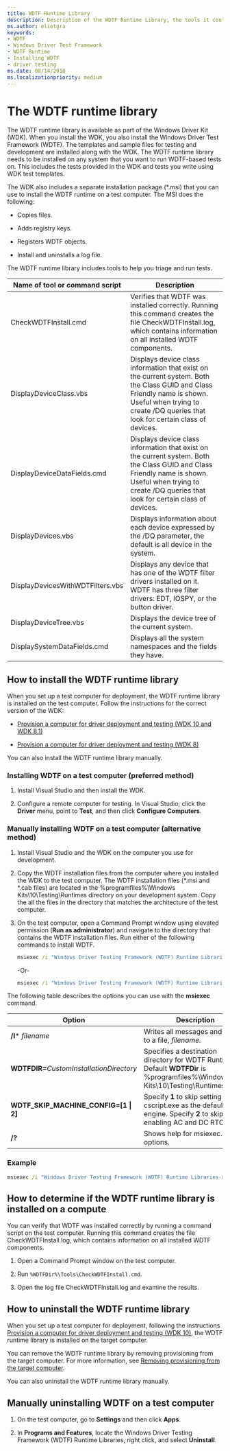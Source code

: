 ```yaml
---
title: WDTF Runtime Library
description: Description of the WDTF Runtime Library, the tools it contains, and how to install.
ms.author: eliotgra
keywords:
- WDTF
- Windows Driver Test Framework
- WDTF Runtime
- Installing WDTF
- driver testing
ms.date: 08/14/2018
ms.localizationpriority: medium
---
```


# The WDTF runtime library

The WDTF runtime library is available as part of the Windows Driver Kit (WDK). When you install the WDK, you also install the Windows Driver Test Framework (WDTF). The templates and sample files for testing and development are installed along with the WDK. The WDTF runtime library needs to be installed on any system that you want to run WDTF-based tests on. This includes the tests provided in the WDK and tests you write using WDK test templates.

The WDK also includes a separate installation package (*.msi) that you can use to install the WDTF runtime on a test computer. The MSI does the following:

- Copies files.

- Adds registry keys.

- Registers WDTF objects.

- Install and uninstalls a log file.

The WDTF runtime library includes tools to help you triage and run tests.

|Name of tool or command script|Description|
|----|----|
|CheckWDTFInstall.cmd|Verifies that WDTF was installed correctly. Running this command creates the file CheckWDTFInstall.log, which contains information on all installed WDTF components.|
|DisplayDeviceClass.vbs|Displays device class information that exist on the current system. Both the Class GUID and Class Friendly name is shown. Useful when trying to create /DQ queries that look for certain class of devices.|
|DisplayDeviceDataFields.cmd|Displays device class information that exist on the current system. Both the Class GUID and Class Friendly name is shown. Useful when trying to create /DQ queries that look for certain class of devices.|
|DisplayDevices.vbs|Displays information about each device expressed by the /DQ parameter, the default is all device in the system. |
|DisplayDevicesWithWDTFilters.vbs|Displays any device that has one of the WDTF filter drivers installed on it. WDTF has three filter drivers: EDT, IOSPY, or the button driver.|
|DisplayDeviceTree.vbs|Displays the device tree of the current system.|
|DisplaySystemDataFields.cmd|Displays all the system namespaces and the fields they have.|

## How to install the WDTF runtime library

When you set up a test computer for deployment, the WDTF runtime library is installed on the test computer. Follow the instructions for the correct version of the WDK:

- [Provision a computer for driver deployment and testing (WDK 10 and WDK 8.1)](https://docs.microsoft.com/windows-hardware/drivers/gettingstarted/provision-a-target-computer-wdk-8-1)

- [Provision a computer for driver deployment and testing (WDK 8)](https://docs.microsoft.com/windows-hardware/drivers/gettingstarted/provision-a-target-computer-wdk-8)

You can also install the WDTF runtime library manually.

### Installing WDTF on a test computer (preferred method)

1. Install Visual Studio and then install the WDK.

2. Configure a remote computer for testing. In Visual Studio, click the **Driver** menu, point to **Test**, and then click **Configure Computers**.

### Manually installing WDTF on a test computer (alternative method)

1. Install Visual Studio and the WDK on the computer you use for development.

2. Copy the WDTF installation files from the computer where you installed the WDK to the test computer. The WDTF installation files (*.msi and *.cab files) are located in the %programfiles%\Windows Kits\10\Testing\Runtimes directory on your development system. Copy the all the files in the directory that matches the architecture of the test computer.

3. On the test computer, open a Command Prompt window using elevated permission (**Run as administrator**) and navigate to the directory that contains the WDTF installation files. Run either of the following commands to install WDTF.

    ```cmd
    msiexec /i "Windows Driver Testing Framework (WDTF) Runtime Libraries-x64_en-us.msi"
    ```

    -Or-

    ```cmd
    msiexec /i "Windows Driver Testing Framework (WDTF) Runtime Libraries-x86_en-us.msi"
    ```

The following table describes the options you can use with the **msiexec** command.

|Option|Description|
|----|----|
|**/l*** *filename*|Writes all messages and errors to a file, *filename*.|
|**WDTFDIR=**_CustomInstallationDirectory_|Specifies a destination directory for WDTF Runtimes. Default **WDTFDir** is %programfiles%\Windows Kits\10\Testing\Runtimes\WDTF|
|**WDTF_SKIP_MACHINE_CONFIG=[1 \| 2]**|Specify **1** to skip setting cscript.exe as the default script engine. Specify **2** to skip enabling AC and DC RTC wake.|
|**/?**|Shows help for msiexec.exe options.|

### Example

```cmd
msiexec /i "Windows Driver Testing Framework (WDTF) Runtime Libraries-x64_en-us.msi" /l* WDTFInstall.log WDTFDir=c:\wdtf WDTF_SKIP_MACHINE_CONFIG=1
```

## How to determine if the WDTF runtime library is installed on a compute

You can verify that WDTF was installed correctly by running a command script on the test computer. Running this command creates the file CheckWDTFInstall.log, which contains information on all installed WDTF components.

1. Open a Command Prompt window on the test computer.

2. Run `%WDTFDir%\Tools\CheckWDTFInstall.cmd`.

3. Open the log file CheckWDTFInstall.log and examine the results.

## How to uninstall the WDTF runtime library

When you set up a test computer for deployment, following the instructions [Provision a computer for driver deployment and testing (WDK 10)](https://docs.microsoft.com/windows-hardware/drivers/gettingstarted/provision-a-target-computer-wdk-8-1), the WDTF runtime library is installed on the target computer.

You can remove the WDTF runtime library by removing provisioning from the target computer. For more information, see [Removing provisioning from the target computer](https://docs.microsoft.com/windows-hardware/drivers/develop/what-happens-when-you-provision-a-computer--wdk-8-1-#span-idremovingprovisioningfromthetargetcomputerspanspan-idremovingprovisioningfromthetargetcomputerspanspan-idremovingprovisioningfromthetargetcomputerspanremoving-provisioning-from-the-target-computer).

You can also uninstall the WDTF runtime library manually.

## Manually uninstalling WDTF on a test computer

1. On the test computer, go to **Settings** and then click **Apps**.

2. In **Programs and Features**, locate the Windows Driver Testing Framework (WDTF) Runtime Libraries, right click, and select **Uninstall**.
